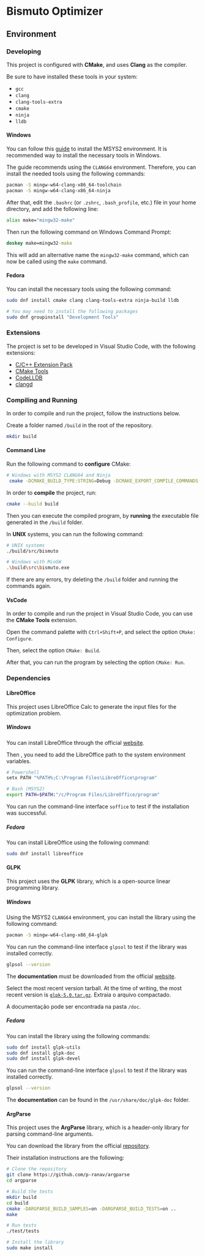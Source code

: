 # Bismuto Optimizer

## Environment

### Developing

This project is configured with **CMake**, and uses **Clang** as the compiler.

Be sure to have installed these tools in your system:

- `gcc`
- `clang`
- `clang-tools-extra`
- `cmake`
- `ninja`
- `lldb`

#### Windows

You can follow this [guide](https://github.com/gabdumal/msys2) to install the MSYS2 environment.
It is recommended way to install the necessary tools in Windows.

The guide recommends using the `CLANG64` environment.
Therefore, you can install the needed tools using the following commands:

```bash
pacman -S mingw-w64-clang-x86_64-toolchain
pacman -S mingw-w64-clang-x86_64-ninja
```

After that, edit the `.bashrc` (or `.zshrc`, `.bash_profile`, etc.) file in your home directory, and add the following line:

```bash
alias make="mingw32-make"
```

Then run the following command on Windows Command Prompt:

```cmd
doskey make=mingw32-make
```

This will add an alternative name the `mingw32-make` command, which can now be called using the `make` command.

#### Fedora

You can install the necessary tools using the following command:

```bash
sudo dnf install cmake clang clang-tools-extra ninja-build lldb

# You may need to install the following packages
sudo dnf groupinstall "Development Tools"
```

### Extensions

The project is set to be developed in Visual Studio Code, with the following extensions:

- [C/C++ Extension Pack](https://marketplace.visualstudio.com/items?itemName=ms-vscode.cpptools-extension-pack)
- [CMake Tools](https://marketplace.visualstudio.com/items?itemName=ms-vscode.cmake-tools)
- [CodeLLDB](https://marketplace.visualstudio.com/items?itemName=vadimcn.vscode-lldb)
- [clangd](https://marketplace.visualstudio.com/items?itemName=llvm-vs-code-extensions.vscode-clangd)

### Compiling and Running

In order to compile and run the project, follow the instructions below.

Create a folder named `/build` in the root of the repository.

```bash
mkdir build
```

#### Command Line

Run the following command to **configure** CMake:

```bash
# Windows with MSYS2 CLANG64 and Ninja
 cmake -DCMAKE_BUILD_TYPE:STRING=Debug -DCMAKE_EXPORT_COMPILE_COMMANDS:BOOL=TRUE -DCMAKE_C_COMPILER:FILEPATH=/c/msys64/clang64/bin/clang.exe -DCMAKE_CXX_COMPILER:FILEPATH=/c/msys64/clang64/bin/clang++.exe -S . -B build -G Ninja
```

In order to **compile** the project, run:

```bash
cmake --build build
```

Then you can execute the compiled program, by **running** the executable file generated in the `/build` folder.

In **UNIX** systems, you can run the following command:

```bash
# UNIX systems
./build/src/bismuto

# Windows with MinGW
.\build\src\bismuto.exe
```

If there are any errors, try deleting the `/build` folder and running the commands again.

#### VsCode

In order to compile and run the project in Visual Studio Code, you can use the **CMake Tools** extension.

Open the command palette with `Ctrl+Shift+P`, and select the option `CMake: Configure`.

Then, select the option `CMake: Build`.

After that, you can run the program by selecting the option `CMake: Run`.

### Dependencies

#### LibreOffice

This project uses LibreOffice Calc to generate the input files for the optimization problem.

##### Windows

You can install LibreOffice through the official [website](https://www.libreoffice.org/download/download/).

Then , you need to add the LibreOffice path to the system environment variables.

```bash
# Powershell
setx PATH "%PATH%;C:\Program Files\LibreOffice\program"

# Bash (MSYS2)
export PATH=$PATH:"/c/Program Files/LibreOffice/program"
```

You can run the command-line interface `soffice` to test if the installation was successful.

##### Fedora

You can install LibreOffice using the following command:

```bash
sudo dnf install libreoffice
```

#### GLPK

This project uses the **GLPK** library, which is a open-source linear programming library.

##### Windows

Using the MSYS2 `CLANG64` environment, you can install the library using the following command:

```bash
pacman -S mingw-w64-clang-x86_64-glpk
```

You can run the command-line interface `glpsol` to test if the library was installed correctly.

```bash
glpsol --version
```

The **documentation** must be downloaded from the official [website](https://ftp.gnu.org/gnu/glpk/).

Select the most recent version tarball.
At the time of writing, the most recent version is [`glpk-5.0.tar.gz`](https://ftp.gnu.org/gnu/glpk/glpk-5.0.tar.gz).
Extraia o arquivo compactado.

A documentação pode ser encontrada na pasta `/doc`.

##### Fedora

You can install the library using the following commands:

```bash
sudo dnf install glpk-utils
sudo dnf install glpk-doc
sudo dnf install glpk-devel
```

You can run the command-line interface `glpsol` to test if the library was installed correctly.

```bash
glpsol --version
```

The **documentation** can be found in the `/usr/share/doc/glpk-doc` folder.

#### ArgParse

This project uses the **ArgParse** library, which is a header-only library for parsing command-line arguments.

You can download the library from the official [repository](https://github.com/p-ranav/argparse?tab=readme-ov-file#building-installing-and-testing).

Their installation instructions are the following:

```bash
# Clone the repository
git clone https://github.com/p-ranav/argparse
cd argparse

# Build the tests
mkdir build
cd build
cmake -DARGPARSE_BUILD_SAMPLES=on -DARGPARSE_BUILD_TESTS=on ..
make

# Run tests
./test/tests

# Install the library
sudo make install
```
